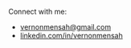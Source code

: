 Connect with me:

- vernonmensah@gmail.com
- [linkedin.com/in/vernonmensah](https://linkedin.com/in/vernonmensah)
